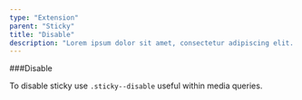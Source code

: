 ```yaml
---
type: "Extension"
parent: "Sticky"
title: "Disable"
description: "Lorem ipsum dolor sit amet, consectetur adipiscing elit. Nunc tempus laoreet leo sit amet iaculis."
---
```


###Disable

To disable sticky use `.sticky--disable` useful within media queries.

<demo>
  <div class="gatsby_demo_item" data-iframe="iframe/demo/sticky/disable">
  </div>
</demo>
